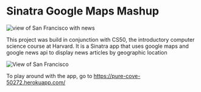 # Sinatra Google Maps Mashup

![view of San Francisco with news](https://res.cloudinary.com/heab4q3lg/image/upload/v1496611596/google_maps_mashup2j.png)

This project was build in conjunction with CS50, the introductory computer science course at Harvard. It is a Sinatra app that uses google maps and google news api to display news articles by geographic location 

![View of San Francisco](https://res.cloudinary.com/heab4q3lg/image/upload/v1496611596/google_maps_mashup1.png)


To play around with the app, go to https://pure-cove-50272.herokuapp.com/

